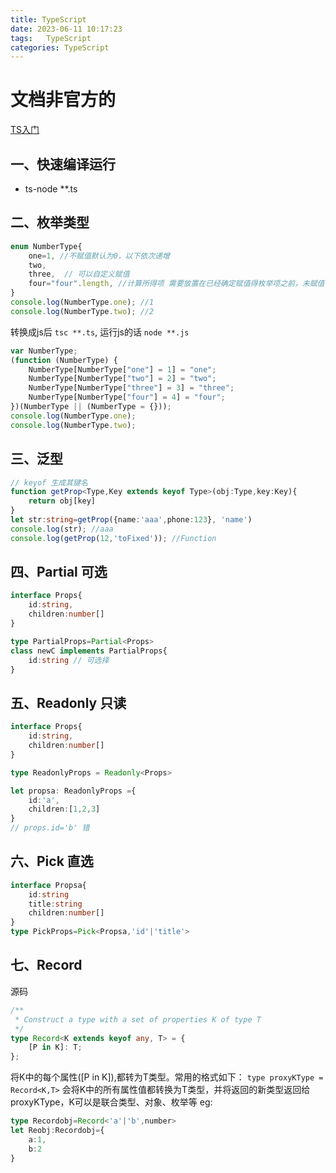 ```yaml
---
title: TypeScript
date: 2023-06-11 10:17:23
tags:   TypeScript
categories: TypeScript
---
```


# 文档非官方的
[TS入门](http://ts.xcatliu.com/)

## 一、快速编译运行
- ts-node **.ts

## 二、枚举类型
```ts
enum NumberType{
    one=1, //不赋值默认为0，以下依次递增
    two,
    three,  // 可以自定义赋值
    four="four".length, //计算所得项 需要放置在已经确定赋值得枚举项之前，未赋值不能放
}
console.log(NumberType.one); //1
console.log(NumberType.two); //2
```
转换成js后 `tsc **.ts`, 运行js的话 `node **.js`
```js
var NumberType;
(function (NumberType) {
    NumberType[NumberType["one"] = 1] = "one";
    NumberType[NumberType["two"] = 2] = "two";
    NumberType[NumberType["three"] = 3] = "three";
    NumberType[NumberType["four"] = 4] = "four";
})(NumberType || (NumberType = {}));
console.log(NumberType.one);
console.log(NumberType.two);
```

## 三、泛型<T>
```ts
// keyof 生成其键名
function getProp<Type,Key extends keyof Type>(obj:Type,key:Key){
    return obj[key]
}
let str:string=getProp({name:'aaa',phone:123}, 'name')
console.log(str); //aaa
console.log(getProp(12,'toFixed')); //Function
```

## 四、Partial 可选
```ts
interface Props{
    id:string,
    children:number[]
}

type PartialProps=Partial<Props>
class newC implements PartialProps{
    id:string // 可选择
}
```

## 五、Readonly 只读
```ts
interface Props{
    id:string,
    children:number[]
}

type ReadonlyProps = Readonly<Props>

let propsa: ReadonlyProps ={
    id:'a',
    children:[1,2,3]
}
// props.id='b' 错
```

## 六、Pick 直选
```ts
interface Propsa{
    id:string
    title:string
    children:number[]
}
type PickProps=Pick<Propsa,'id'|'title'>
```

## 七、Record
源码
```ts
/**
 * Construct a type with a set of properties K of type T
 */
type Record<K extends keyof any, T> = {
    [P in K]: T;
};
```
将K中的每个属性([P in K]),都转为T类型。常用的格式如下：
`type proxyKType = Record<K,T>`
会将K中的所有属性值都转换为T类型，并将返回的新类型返回给proxyKType，K可以是联合类型、对象、枚举等
eg:
```ts
type Recordobj=Record<'a'|'b',number>
let Reobj:Recordobj={
    a:1,
    b:2
}
```